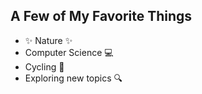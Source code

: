 ## A Few of My Favorite Things

- :sparkles: Nature :sparkles:
- Computer Science :computer:
- Cycling :bicyclist:
- Exploring new topics :mag:
